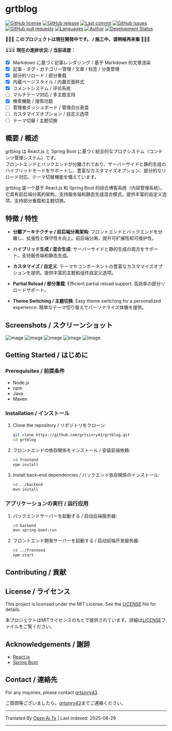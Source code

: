 # grtblog

[![GitHub license](https://img.shields.io/github/license/grtsinry43/grtblog)](http://www.apache.org/licenses/LICENSE-2.0.html)
[![GitHub release](https://img.shields.io/github/v/release/grtsinry43/grtblog)](https://github.com/grtsinry43/grtblog/releases)
[![Last commit](https://img.shields.io/github/last-commit/grtsinry43/grtblog)](https://github.com/grtsinry43/grtblog/commits/main)
[![GitHub issues](https://img.shields.io/github/issues/grtsinry43/grtblog)](https://github.com/grtsinry43/grtblog/issues)
[![GitHub pull requests](https://img.shields.io/github/issues-pr/grtsinry43/grtblog)](https://github.com/grtsinry43/grtblog/pulls)
[![Languages](https://img.shields.io/github/languages/top/grtsinry43/grtblog)](https://github.com/grtsinry43/grtblog)
[![Author](https://img.shields.io/badge/author-grtsinry43-blue)](https://github.com/grtsinry43)
[![Development Status](https://img.shields.io/badge/status-in%20development-yellow)](https://github.com/grtsinry43/grtblog)

🚧🚧🚧 **このプロジェクトは現在開発中です。 / 施工中，请稍候再来看** 🚧🚧🚧

⏳⏳⏳ **現在の進捗状況: / 当前进度：**

- [x] Markdown に基づく記事レンダリング / 基于 Markdown 的文章渲染
- [x] 記事・タグ・カテゴリー管理 / 文章 / 标签 / 分类管理
- [x] 部分的リロード / 部分重载
- [x] 内蔵ページスタイル / 内置页面样式
- [x] コメントシステム / 评论系统
- [ ] マルチテーマ対応 / 多主题支持
- [x] 検索機能 / 搜索功能
- [ ] 管理者ダッシュボード / 管理员仪表盘
- [ ] カスタマイズオプション / 自定义选项
- [ ] テーマ切替 / 主题切换

## 概要 / 概述

grtblog は React.js と Spring Boot に基づく総合的なブログシステム（コンテンツ管理システム）です。  
フロントエンドとバックエンドが分離されており、サーバーサイドと静的生成のハイブリッドモードをサポートし、豊富なカスタマイズオプション、部分的なリロード対応、テーマ切替機能を備えています。

grtblog 是一个基于 React.js 和 Spring Boot 的综合博客系统（内容管理系统）。它具有前后端分离的架构，支持服务端和静态生成混合模式，提供丰富的自定义选项，支持部分重载和主题切换。

## 特徴 / 特性

- **分離アーキテクチャ / 前后端分离架构**: フロントエンドとバックエンドを分離し、拡張性と保守性を向上。前后端分离，提升可扩展性和可维护性。
- **ハイブリッド生成 / 混合生成**: サーバーサイドと静的生成の両方をサポート。支持服务端和静态生成。
- **カスタマイズ / 自定义**: テーマやコンポーネントの豊富なカスタマイズオプションを提供。提供丰富的主题和组件自定义选项。


- **Partial Reload / 部分重载**: Efficient partial reload support. 高効率の部分リロードサポート。
- **Theme Switching / 主题切换**: Easy theme switching for a personalized experience. 簡単なテーマ切り替えでパーソナライズ体験を提供。

## Screenshots / スクリーンショット

![image](https://github.com/user-attachments/assets/40cac1c2-767a-4e0e-b72c-664384e93dfd)
![image](https://github.com/user-attachments/assets/0f8819c4-5be2-47bf-b526-2db097141bd9)
![image](https://github.com/user-attachments/assets/acbb9f7b-4ffc-45ff-835e-e09ee0a16979)
![image](https://github.com/user-attachments/assets/72116ff9-eb07-4e0c-921a-c3db32cbd59c)
![image](https://github.com/user-attachments/assets/6e790aab-94f4-4ada-8fc7-fc1bef0af5c8)


## Getting Started / はじめに

### Prerequisites / 前提条件

- Node.js
- npm
- Java
- Maven

### Installation / インストール

1. Clone the repository / リポジトリをクローン:
    ```bash
    git clone https://github.com/grtsinry43/grtblog.git
    cd grtblog
    ```
2. フロントエンドの依存関係をインストール / 安装前端依赖:

    ```bash
    cd frontend
    npm install
    ```
3. Install back-end dependencies / バックエンド依存関係のインストール:

    ```bash
    cd ../backend
    mvn install
    ```

### アプリケーションの実行 / 运行应用

1. バックエンドサーバーを起動する / 启动后端服务器:
    ```bash
    cd backend
    mvn spring-boot:run
    ```
2. フロントエンド開発サーバーを起動する / 启动前端开发服务器:

    ```bash
    cd ../frontend
    npm start
    ```

## Contributing / 貢献

[//]: # (Contributions are welcome! Please read the [contributing guidelines]&#40;CONTRIBUTING.md&#41; for more information.)

[//]: # ()
[//]: # (貢献を歓迎します！詳細は[貢献ガイドライン]&#40;CONTRIBUTING.md&#41;をご覧ください。)

## License / ライセンス

This project is licensed under the MIT License. See the [LICENSE](LICENSE) file for details.

本プロジェクトはMITライセンスのもとで提供されています。詳細は[LICENSE](LICENSE)ファイルをご覧ください。

## Acknowledgements / 謝辞

- [React.js](https://reactjs.org/)
- [Spring Boot](https://spring.io/projects/spring-boot)

## Contact / 連絡先

For any inquiries, please contact [grtsinry43](https://github.com/grtsinry43).

ご質問等ございましたら、[grtsinry43](https://github.com/grtsinry43)までご連絡ください。


---

Tranlated By [Open Ai Tx](https://github.com/OpenAiTx/OpenAiTx) | Last indexed: 2025-08-29

---